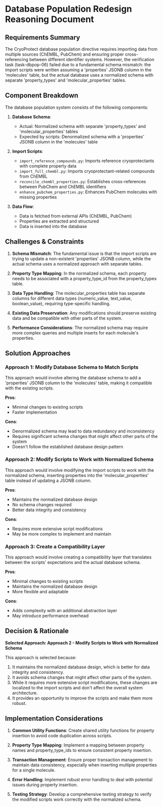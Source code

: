 # Database Population Redesign Reasoning Document

## Requirements Summary

The CryoProtect database population directive requires importing data from multiple sources (ChEMBL, PubChem) and ensuring proper cross-referencing between different identifier systems. However, the verification task (task-dbpop-06) failed due to a fundamental schema mismatch: the import scripts were written assuming a 'properties' JSONB column in the 'molecules' table, but the actual database uses a normalized schema with separate 'property_types' and 'molecular_properties' tables.

## Component Breakdown

The database population system consists of the following components:

1. **Database Schema**:
   - Actual: Normalized schema with separate 'property_types' and 'molecular_properties' tables
   - Expected by scripts: Denormalized schema with a 'properties' JSONB column in the 'molecules' table

2. **Import Scripts**:
   - `import_reference_compounds.py`: Imports reference cryoprotectants with complete property data
   - `import_full_chembl.py`: Imports cryoprotectant-related compounds from ChEMBL
   - `reconcile_chembl_properties.py`: Establishes cross-references between PubChem and ChEMBL identifiers
   - `enhance_pubchem_properties.py`: Enhances PubChem molecules with missing properties

3. **Data Flow**:
   - Data is fetched from external APIs (ChEMBL, PubChem)
   - Properties are extracted and structured
   - Data is inserted into the database

## Challenges & Constraints

1. **Schema Mismatch**: The fundamental issue is that the import scripts are trying to update a non-existent 'properties' JSONB column, while the actual schema uses a normalized approach with separate tables.

2. **Property Type Mapping**: In the normalized schema, each property needs to be associated with a property_type_id from the property_types table.

3. **Data Type Handling**: The molecular_properties table has separate columns for different data types (numeric_value, text_value, boolean_value), requiring type-specific handling.

4. **Existing Data Preservation**: Any modifications should preserve existing data and be compatible with other parts of the system.

5. **Performance Considerations**: The normalized schema may require more complex queries and multiple inserts for each molecule's properties.

## Solution Approaches

### Approach 1: Modify Database Schema to Match Scripts

This approach would involve altering the database schema to add a 'properties' JSONB column to the 'molecules' table, making it compatible with the existing scripts.

**Pros**:
- Minimal changes to existing scripts
- Faster implementation

**Cons**:
- Denormalized schema may lead to data redundancy and inconsistency
- Requires significant schema changes that might affect other parts of the system
- Doesn't follow the established database design pattern

### Approach 2: Modify Scripts to Work with Normalized Schema

This approach would involve modifying the import scripts to work with the normalized schema, inserting properties into the 'molecular_properties' table instead of updating a JSONB column.

**Pros**:
- Maintains the normalized database design
- No schema changes required
- Better data integrity and consistency

**Cons**:
- Requires more extensive script modifications
- May be more complex to implement and maintain

### Approach 3: Create a Compatibility Layer

This approach would involve creating a compatibility layer that translates between the scripts' expectations and the actual database schema.

**Pros**:
- Minimal changes to existing scripts
- Maintains the normalized database design
- More flexible and adaptable

**Cons**:
- Adds complexity with an additional abstraction layer
- May introduce performance overhead

## Decision & Rationale

**Selected Approach: Approach 2 - Modify Scripts to Work with Normalized Schema**

This approach is selected because:

1. It maintains the normalized database design, which is better for data integrity and consistency.
2. It avoids schema changes that might affect other parts of the system.
3. While it requires more extensive script modifications, these changes are localized to the import scripts and don't affect the overall system architecture.
4. It provides an opportunity to improve the scripts and make them more robust.

## Implementation Considerations

1. **Common Utility Functions**: Create shared utility functions for property insertion to avoid code duplication across scripts.

2. **Property Type Mapping**: Implement a mapping between property names and property_type_ids to ensure consistent property insertion.

3. **Transaction Management**: Ensure proper transaction management to maintain data consistency, especially when inserting multiple properties for a single molecule.

4. **Error Handling**: Implement robust error handling to deal with potential issues during property insertion.

5. **Testing Strategy**: Develop a comprehensive testing strategy to verify the modified scripts work correctly with the normalized schema.